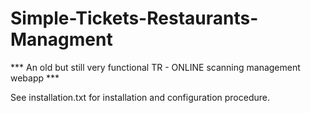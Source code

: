 # Simple-Tickets-Restaurants-Managment
*** An old but still very functional TR - ONLINE scanning management webapp ***

See installation.txt for installation and configuration procedure.
